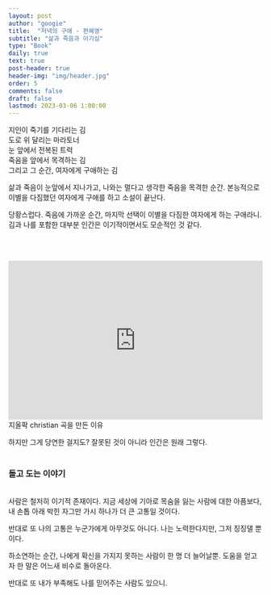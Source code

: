```yaml
---
layout: post
author: "googie"
title:  "저녁의 구애 - 편혜영"
subtitle: "삶과 죽음과 이기심"
type: "Book"
daily: true
text: true
post-header: true
header-img: "img/header.jpg"
order: 5
comments: false
draft: false
lastmod: 2023-03-06 1:00:00
---
```



>
지인이 죽기를 기다리는 김<br />
도로 위 달리는 마라토너<br />
눈 앞에서 전복된 트럭<br />
죽음을 앞에서 목격하는 김<br />
그리고 그 순간, 여자에게 구애하는 김


삶과 죽음이 눈앞에서 지나가고, 나와는 멀다고 생각한 죽음을 목격한 순간.
본능적으로 이별을 다짐했던 여자에게 구애를 하고 소설이 끝난다.

<!-- 당장 내일 내가 죽는다면?
멀게만 생각했던 죽음이 바로 코앞으로 찾아온다면?
나도 잘 모르겠다. 나의 마지막 본능은 뭘까? -->

당황스럽다. 죽음에 가까운 순간, 마지막 선택이 이별을 다짐한 여자에게 하는 구애라니.
김과 나를 포함한 대부분 인간은 이기적이면서도 모순적인 것 같다.

<br /><br />
<iframe
    src="https://www.youtube.com/embed/LdQHGN80vYk/"
    frameborder="0" allowfullscreen
    style="position: relative;
           display: flex;
           transform: translateX(-50%);
           left: 50%;
           height: 315px;
           width: -webkit-fill-available;"
></iframe>
<span class="image_desc">지올팍 christian 곡을 만든 이유</span>
<br />

하지만 그게 당연한 걸지도? 잘못된 것이 아니라 인간은 원래 그렇다.
<br /><br />

### 돌고 도는 이야기
<br />
사람은 철저히 이기적 존재이다.
지금 세상에 기아로 목숨을 잃는 사람에 대한 아픔보다, 내 손톱 아래 박힌 자그만 가시 하나가 더 큰 고통일 것이다.


반대로 또 나의 고통은 누군가에게 아무것도 아니다. 나는 노력한다지만, 그저 징징댈 뿐이다.

하소연하는 순간, 나에게 확신을 가지지 못하는 사람이 한 명 더 늘어날뿐.
도움을 얻고자 한 말은 어느새 비수로 돌아온다.

반대로 또 내가 부족해도 나를 믿어주는 사람도 있으니.

